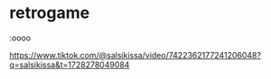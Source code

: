 # retrogame

:oooo

https://www.tiktok.com/@salsikissa/video/7422362177241206048?q=salsikissa&t=1728278049084
